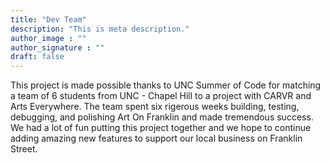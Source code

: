 ```yaml
---
title: "Dev Team"
description: "This is meta description."
author_image : ""
author_signature : ""
draft: false
---
```


This project is made possible thanks to UNC Summer of Code for matching a team of 6 students from UNC - Chapel Hill to a project with CARVR and Arts Everywhere. The team spent six rigerous weeks building, testing, debugging, and polishing Art On Franklin and made tremendous success. We had a lot of fun putting this project together and we hope to continue adding amazing new features to support our local business on Franklin Street.